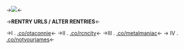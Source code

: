 ->![](https://cdn.discordapp.com/attachments/1032091762027663513/1140487751041552464/silent-hill2-james.gif)<-

->**RENTRY URLS / ALTER RENTRIES**<-

->I . [.co/otaconnie](https://rentry.co/otaconnie)<-
->II . [.co/rcncity](https://rentry.co/rcncity)<-
->III .  [.co/metalmaniac](https://rentry.co/metalmaniac)<-
-> IV . [.co/notyourjames](https://rentry.co/notyourjames)<-